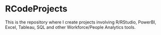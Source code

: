 # RCodeProjects
This is the repository where I create projects involving R/RStudio, PowerBI, Excel, Tableau, SQL and other Workforce/People Analytics tools.
